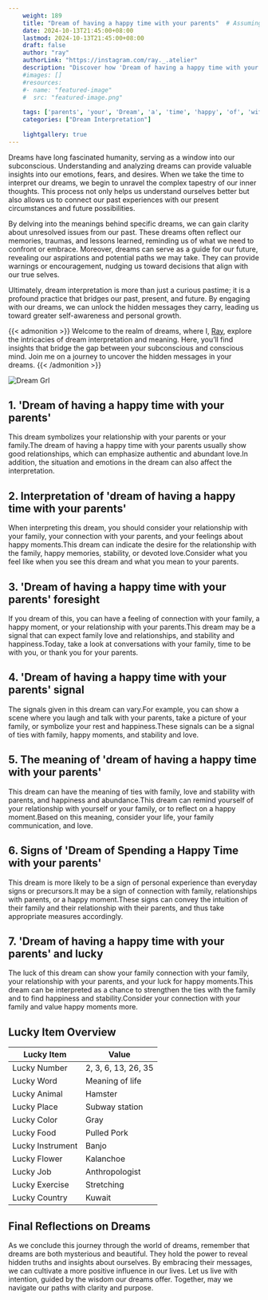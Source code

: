 ```yaml
---
    weight: 189
    title: "Dream of having a happy time with your parents"  # Assuming 'title' column exists
    date: 2024-10-13T21:45:00+08:00
    lastmod: 2024-10-13T21:45:00+08:00
    draft: false
    author: "ray"
    authorLink: "https://instagram.com/ray._.atelier"
    description: "Discover how 'Dream of having a happy time with your parents' can interpret your future and uncover its significant meanings in your life."
    #images: []
    #resources:
    #- name: "featured-image"
    #  src: "featured-image.png"
    
    tags: ['parents', 'your', 'Dream', 'a', 'time', 'happy', 'of', 'with', 'having']
    categories: ["Dream Interpretation"]
    
    lightgallery: true
---
```

    
Dreams have long fascinated humanity, serving as a window into our subconscious. Understanding and analyzing dreams can provide valuable insights into our emotions, fears, and desires. When we take the time to interpret our dreams, we begin to unravel the complex tapestry of our inner thoughts. This process not only helps us understand ourselves better but also allows us to connect our past experiences with our present circumstances and future possibilities.

By delving into the meanings behind specific dreams, we can gain clarity about unresolved issues from our past. These dreams often reflect our memories, traumas, and lessons learned, reminding us of what we need to confront or embrace. Moreover, dreams can serve as a guide for our future, revealing our aspirations and potential paths we may take. They can provide warnings or encouragement, nudging us toward decisions that align with our true selves.

Ultimately, dream interpretation is more than just a curious pastime; it is a profound practice that bridges our past, present, and future. By engaging with our dreams, we can unlock the hidden messages they carry, leading us toward greater self-awareness and personal growth.

{{< admonition >}}
Welcome to the realm of dreams, where I, [Ray](https://instagram.com/ray._.atelier), explore the intricacies of dream interpretation and meaning. Here, you’ll find insights that bridge the gap between your subconscious and conscious mind. Join me on a journey to uncover the hidden messages in your dreams.
{{< /admonition >}}

![Dream Grl](https://cdn.pixabay.com/photo/2017/11/02/03/35/gothic-2910057_1280.jpg "Dream Grl")

## 1. 'Dream of having a happy time with your parents'
This dream symbolizes your relationship with your parents or your family.The dream of having a happy time with your parents usually show good relationships, which can emphasize authentic and abundant love.In addition, the situation and emotions in the dream can also affect the interpretation.

## 2. Interpretation of 'dream of having a happy time with your parents'
When interpreting this dream, you should consider your relationship with your family, your connection with your parents, and your feelings about happy moments.This dream can indicate the desire for the relationship with the family, happy memories, stability, or devoted love.Consider what you feel like when you see this dream and what you mean to your parents.

## 3. 'Dream of having a happy time with your parents' foresight
If you dream of this, you can have a feeling of connection with your family, a happy moment, or your relationship with your parents.This dream may be a signal that can expect family love and relationships, and stability and happiness.Today, take a look at conversations with your family, time to be with you, or thank you for your parents.

## 4. 'Dream of having a happy time with your parents' signal
The signals given in this dream can vary.For example, you can show a scene where you laugh and talk with your parents, take a picture of your family, or symbolize your rest and happiness.These signals can be a signal of ties with family, happy moments, and stability and love.

## 5. The meaning of 'dream of having a happy time with your parents'
This dream can have the meaning of ties with family, love and stability with parents, and happiness and abundance.This dream can remind yourself of your relationship with yourself or your family, or to reflect on a happy moment.Based on this meaning, consider your life, your family communication, and love.

## 6. Signs of 'Dream of Spending a Happy Time with your parents'
This dream is more likely to be a sign of personal experience than everyday signs or precursors.It may be a sign of connection with family, relationships with parents, or a happy moment.These signs can convey the intuition of their family and their relationship with their parents, and thus take appropriate measures accordingly.

## 7. 'Dream of having a happy time with your parents' and lucky
The luck of this dream can show your family connection with your family, your relationship with your parents, and your luck for happy moments.This dream can be interpreted as a chance to strengthen the ties with the family and to find happiness and stability.Consider your connection with your family and value happy moments more.

## Lucky Item Overview
| Lucky Item          | Value              |
|---------------|--------------------|
| Lucky Number        | 2, 3, 6, 13, 26, 35  |
| Lucky Word          | Meaning of life |
| Lucky Animal        | Hamster |
| Lucky Place         | Subway station     |
| Lucky Color         | Gray     |
| Lucky Food          | Pulled Pork      |
| Lucky Instrument    | Banjo |
| Lucky Flower        | Kalanchoe    |
| Lucky Job           | Anthropologist       |
| Lucky Exercise      | Stretching  |
| Lucky Country       | Kuwait    |


##  Final Reflections on Dreams

As we conclude this journey through the world of dreams, remember that dreams are both mysterious and beautiful. They hold the power to reveal hidden truths and insights about ourselves. By embracing their messages, we can cultivate a more positive influence in our lives. Let us live with intention, guided by the wisdom our dreams offer. Together, may we navigate our paths with clarity and purpose.
